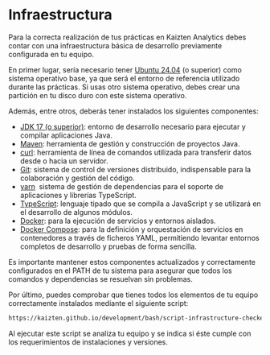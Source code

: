 # Infraestructura

Para la correcta realización de tus prácticas en Kaizten Analytics debes contar con una infraestructura básica de desarrollo previamente configurada en tu equipo.

En primer lugar, sería necesario tener [Ubuntu 24.04](https://ubuntu.com/download/desktop) (o superior) como sistema operativo base, ya que será el entorno de referencia utilizado durante las prácticas. Si usas otro sistema operativo, debes crear una partición en tu disco duro con este sistema operativo.

Además, entre otros, deberás tener instalados los siguientes componentes:

* [JDK 17 (o superior)](https://www.oracle.com/java/technologies/downloads/): entorno de desarrollo necesario para ejecutar y compilar aplicaciones Java.
* [Maven](https://maven.apache.org/download.cgi): herramienta de gestión y construcción de proyectos Java.
* [curl](https://www.cyberciti.biz/faq/how-to-install-curl-command-on-a-ubuntu-linux/): herramienta de línea de comandos utilizada para transferir datos desde o hacia un servidor.
* [Git](https://github.com/git-guides/install-git#debianubuntu): sistema de control de versiones distribuido, indispensable para la colaboración y gestión del código.
* [yarn](https://classic.yarnpkg.com/lang/en/docs/install/#debian-stable)
 sistema de gestión de dependencias para el soporte de aplicaciones y librerías TypeScript.
* [TypeScript](https://www.typescriptlang.org/download/): lenguaje tipado que se compila a JavaScript y se utilizará en el desarrollo de algunos módulos.
* [Docker](https://docs.docker.com/engine/install/ubuntu/): para la ejecución de servicios y entornos aislados.
* [Docker Compose](https://tuadmindesistemas.com/instalar-docker-compose-en-ubuntu-24-04/): para la definición y orquestación de servicios en contenedores a través de ficheros YAML, permitiendo levantar entornos completos de desarrollo y pruebas de forma sencilla.

Es importante mantener estos componentes actualizados y correctamente configurados en el PATH de tu sistema para asegurar que todos los comandos y dependencias se resuelvan sin problemas.

Por último, puedes comprobar que tienes todos los elementos de tu equipo correctamente instalados mediante el siguiente script:

```sh
https://kaizten.github.io/development/bash/script-infrastructure-checker.sh
```

Al ejecutar este script se analiza tu equipo y se indica si éste cumple con los requerimientos de instalaciones y versiones.